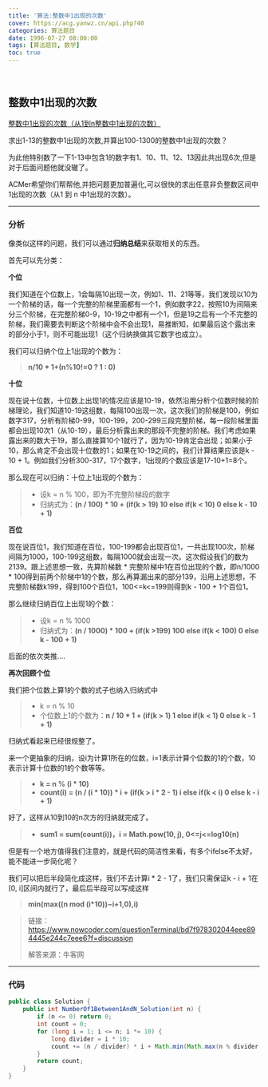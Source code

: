 ```yaml
---
title: '算法:整数中1出现的次数'
cover: https://acg.yanwz.cn/api.php?40
categories: 算法题目
date: 1996-07-27 08:00:00
tags: [算法题目, 数学]
toc: true
---
```


<br/>

<!--more-->

## 整数中1出现的次数

[整数中1出现的次数（从1到n整数中1出现的次数）](https://www.nowcoder.com/practice/bd7f978302044eee894445e244c7eee6?tpId=13&tqId=11184&tPage=2&rp=1&ru=%2Fta%2Fcoding-interviews&qru=%2Fta%2Fcoding-interviews%2Fquestion-ranking)

求出1-13的整数中1出现的次数,并算出100-1300的整数中1出现的次数？

为此他特别数了一下1-13中包含1的数字有1、10、11、12、13因此共出现6次,但是对于后面问题他就没辙了。

ACMer希望你们帮帮他,并把问题更加普遍化,可以很快的求出任意非负整数区间中1出现的次数（从1 到 n 中1出现的次数）。

****

### 分析

像类似这样的问题，我们可以通过**归纳总结**来获取相关的东西。

首先可以先分类：

**个位**

我们知道在个位数上，1会每隔10出现一次，例如1、11、21等等，我们发现以10为一个阶梯的话，每一个完整的阶梯里面都有一个1，例如数字22，按照10为间隔来分三个阶梯，在完整阶梯0-9，10-19之中都有一个1，但是19之后有一个不完整的阶梯，我们需要去判断这个阶梯中会不会出现1，易推断知，如果最后这个露出来的部分小于1，则不可能出现1（这个归纳换做其它数字也成立）。

我们可以归纳个位上1出现的个数为：

>   **n/10 \* 1+(n%10!=0 ? 1 : 0)**

**十位**

现在说十位数，十位数上出现1的情况应该是10-19，依然沿用分析个位数时候的阶梯理论，我们知道10-19这组数，每隔100出现一次，这次我们的阶梯是100，例如数字317，分析有阶梯0-99，100-199，200-299三段完整阶梯，每一段阶梯里面都会出现10次1（从10-19），最后分析露出来的那段不完整的阶梯。我们考虑如果露出来的数大于19，那么直接算10个1就行了，因为10-19肯定会出现；如果小于10，那么肯定不会出现十位数的1；如果在10-19之间的，我们计算结果应该是k - 10 + 1。例如我们分析300-317，17个数字，1出现的个数应该是17-10+1=8个。

那么现在可以归纳：十位上1出现的个数为：

>   -   设k = n % 100，即为不完整阶梯段的数字
>   -   归纳式为：**(n / 100) \* 10 + (if(k > 19) 10 else if(k < 10) 0 else k - 10 + 1)**

**百位**

现在说百位1，我们知道在百位，100-199都会出现百位1，一共出现100次，阶梯间隔为1000，100-199这组数，每隔1000就会出现一次。这次假设我们的数为2139。跟上述思想一致，先算阶梯数 * 完整阶梯中1在百位出现的个数，即n/1000 * 100得到前两个阶梯中1的个数，那么再算漏出来的部分139，沿用上述思想，不完整阶梯数k199，得到100个百位1，100<=k<=199则得到k - 100 + 1个百位1。

那么继续归纳百位上出现1的个数：

>   -   设k = n % 1000
>   -   归纳式为：**(n / 1000) \* 100 + (if(k >199) 100 else if(k < 100) 0 else k - 100 + 1)**

后面的依次类推....

**再次回顾个位**

我们把个位数上算1的个数的式子也纳入归纳式中

>   -   k = n % 10
>   -   个位数上1的个数为：**n / 10 \* 1 + (if(k > 1) 1 else if(k < 1) 0 else k - 1 + 1)**

归纳式看起来已经很规整了。 

来一个更抽象的归纳，设i为计算1所在的位数，i=1表示计算个位数的1的个数，10表示计算十位数的1的个数等等。

>   -   **k = n % (i * 10)**
>   -   **count(i) = (n / (i \* 10)) \* i + (if(k > i \* 2 - 1) i else if(k < i) 0 else k - i + 1)**

好了，这样从10到10的n次方的归纳就完成了。

>   -   **sum1 = sum(count(i))，i = Math.pow(10, j), 0<=j<=log10(n)**

但是有一个地方值得我们注意的，就是代码的简洁性来看，有多个ifelse不太好，能不能进一步简化呢？

我们可以把后半段简化成这样，我们不去计算i * 2 - 1了，我们只需保证k - i + 1在[0, i]区间内就行了，最后后半段可以写成这样

>   **min(max((n mod (i\*10))−i+1,0),i)**

>链接：https://www.nowcoder.com/questionTerminal/bd7f978302044eee894445e244c7eee6?f=discussion
>
>解答来源：牛客网

****

### 代码

```java
public class Solution {
    public int NumberOf1Between1AndN_Solution(int n) {
        if (n <= 0) return 0;
        int count = 0;
        for (long i = 1; i <= n; i *= 10) {
            long divider = i * 10;
            count += (n / divider) * i + Math.min(Math.max(n % divider - i + 1, 0), i);
        }
        return count;
    }
}
```

